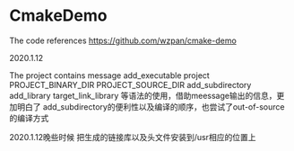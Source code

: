 # CmakeDemo

The code references https://github.com/wzpan/cmake-demo

2020.1.12

The project contains message add_executable project PROJECT_BINARY_DIR PROJECT_SOURCE_DIR add_subdirectory add_library target_link_library 等语法的使用，借助meessage输出的信息，更加明白了   add_subdirectory的便利性以及编译的顺序，也尝试了out-of-source的编译方式

2020.1.12晚些时候
把生成的链接库以及头文件安装到/usr相应的位置上
